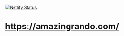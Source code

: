 [![Netlify Status](https://api.netlify.com/api/v1/badges/db7df1a5-65d7-4116-a767-12cbdb3e34a1/deploy-status)](https://app.netlify.com/sites/lighthearted-snickerdoodle-312002/deploys)

# <https://amazingrando.com/>

